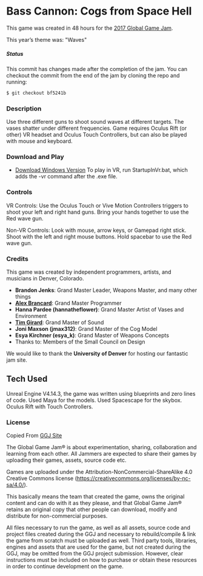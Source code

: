 # Bass Cannon: Cogs from Space Hell
This game was created in 48 hours for the [2017 Global Game Jam](http://globalgamejam.org/2017/games/bass-cannon-cogs-space-hell).

This year’s theme was: "Waves"

##### Status
This commit has changes made after the completion of the jam. You can checkout the commit from the end of the jam by cloning the repo and running:
```sh
$ git checkout bf5241b
```

### Description

Use three different guns to shoot sound waves at different targets. The vases shatter under different frequencies. Game requires Oculus Rift (or other) VR headset and Oculus Touch Controllers, but can also be played with mouse and keyboard.

### Download and Play

- [Download Windows Version](https://drive.google.com/file/d/0Bwd1_fKY-mXCUW5yZC1laTBMX2M/view?usp=sharing)
To play in VR, run StartupInVr.bat, which adds the -vr command after the .exe file.

### Controls

VR Controls:
Use the Oculus Touch or Vive Motion Controllers triggers to shoot your left and right hand guns.
Bring your hands together to use the Red wave gun.

Non-VR Controls:
Look with mouse, arrow keys, or Gamepad right stick. Shoot with the left and right mouse buttons.
Hold spacebar to use the Red wave gun.

### Credits
This game was created by independent programmers, artists, and musicians in Denver, Colorado.

- **Brandon Jenks**: Grand Master Leader, Weapons Master, and many other things
- **[Alex Brancard](http://lookingwestapps.com)**: Grand Master Programmer
- **Hanna Pardee (hannatheflower)**: Grand Master Artist of Vases and Environment
- **[Tim Girard](http://thetimgirard.com)**: Grand Master of Sound
- **Joni Maxson (jmax312)**: Grand Master of the Cog Model
- **Esya Kirchner (esya_k)**: Grand Master of Weapons Concepts
- Thanks to: Members of the Small Council on Design

We would like to thank the **University of Denver** for hosting our fantastic jam site.

## Tech Used
 Unreal Engine V4.14.3, the game was written using blueprints and zero lines of code. Used Maya for the models. Used Spacescape for the skybox. Oculus Rift with Touch Controllers.

### License
Copied From [GGJ Site](http://globalgamejam.org/legal-policies)

The Global Game Jam® is about experimentation, sharing, collaboration and learning from each other. All Jammers are expected to share their games by uploading their games, assets, source code etc.

Games are uploaded under the Attribution-NonCommercial-ShareAlike 4.0 Creative Commons license (https://creativecommons.org/licenses/by-nc-sa/4.0/).

This basically means the team that created the game, owns the original content and can do with it as they please, and that Global Game Jam® retains an original copy that other people can download, modify and distribute for non-commercial purposes.

All files necessary to run the game, as well as all assets, source code and project files created during the GGJ and necessary to rebuild/compile & link the game from scratch must be uploaded as well. Third party tools, libraries, engines and assets that are used for the game, but not created during the GGJ, may be omitted from the GGJ project submission. However, clear instructions must be included on how to purchase or obtain these resources in order to continue development on the game.
